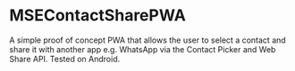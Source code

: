 # MSEContactSharePWA

A simple proof of concept PWA that allows the user to select a contact and share it with another app e.g. WhatsApp via the Contact Picker and Web Share API. Tested on Android.